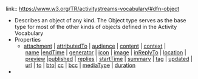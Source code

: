 ---
---

link:: https://www.w3.org/TR/activitystreams-vocabulary/#dfn-object

- Describes an object of any kind. The Object type serves as the base type for most of the other kinds of objects defined in the Activity Vocabulary
- Properties
	- [attachment](https://www.w3.org/TR/activitystreams-vocabulary/#dfn-attachment) | [attributedTo](https://www.w3.org/TR/activitystreams-vocabulary/#dfn-attributedto) | [audience](https://www.w3.org/TR/activitystreams-vocabulary/#dfn-audience) | [content](https://www.w3.org/TR/activitystreams-vocabulary/#dfn-content) | [context](https://www.w3.org/TR/activitystreams-vocabulary/#dfn-context) | [name](https://www.w3.org/TR/activitystreams-vocabulary/#dfn-name) |[endTime](https://www.w3.org/TR/activitystreams-vocabulary/#dfn-endtime) | [generator](https://www.w3.org/TR/activitystreams-vocabulary/#dfn-generator) | [icon](https://www.w3.org/TR/activitystreams-vocabulary/#dfn-icon) | [image](https://www.w3.org/TR/activitystreams-vocabulary/#dfn-image) | [inReplyTo](https://www.w3.org/TR/activitystreams-vocabulary/#dfn-inreplyto) | [location](https://www.w3.org/TR/activitystreams-vocabulary/#dfn-location) | [preview](https://www.w3.org/TR/activitystreams-vocabulary/#dfn-preview) |[published](https://www.w3.org/TR/activitystreams-vocabulary/#dfn-published) | [replies](https://www.w3.org/TR/activitystreams-vocabulary/#dfn-replies) | [startTime](https://www.w3.org/TR/activitystreams-vocabulary/#dfn-starttime) | [summary](https://www.w3.org/TR/activitystreams-vocabulary/#dfn-summary) | [tag](https://www.w3.org/TR/activitystreams-vocabulary/#dfn-tag) | [updated](https://www.w3.org/TR/activitystreams-vocabulary/#dfn-updated) | [url](https://www.w3.org/TR/activitystreams-vocabulary/#dfn-url) | [to](https://www.w3.org/TR/activitystreams-vocabulary/#dfn-to) | [bto](https://www.w3.org/TR/activitystreams-vocabulary/#dfn-bto)| [cc](https://www.w3.org/TR/activitystreams-vocabulary/#dfn-cc) | [bcc](https://www.w3.org/TR/activitystreams-vocabulary/#dfn-bcc) | [mediaType](https://www.w3.org/TR/activitystreams-vocabulary/#dfn-mediatype) | [duration](https://www.w3.org/TR/activitystreams-vocabulary/#dfn-duration)
-